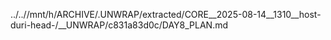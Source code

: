 ../..//mnt/h/ARCHIVE/.UNWRAP/extracted/CORE__2025-08-14__1310__host-duri-head-/__UNWRAP/c831a83d0c/DAY8_PLAN.md